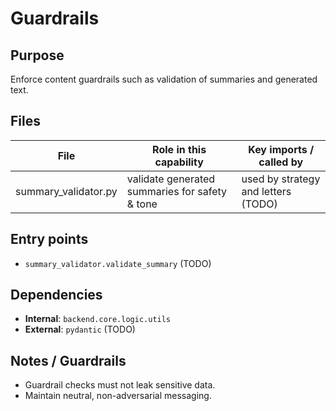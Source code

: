 # Guardrails

## Purpose
Enforce content guardrails such as validation of summaries and generated text.

## Files
File | Role in this capability | Key imports / called by
--- | --- | ---
summary_validator.py | validate generated summaries for safety & tone | used by strategy and letters (TODO)

## Entry points
- `summary_validator.validate_summary` (TODO)

## Dependencies
- **Internal**: `backend.core.logic.utils`
- **External**: `pydantic` (TODO)

## Notes / Guardrails
- Guardrail checks must not leak sensitive data.
- Maintain neutral, non-adversarial messaging.
